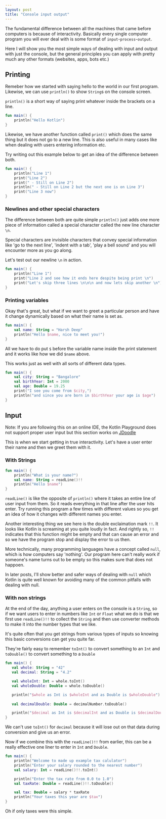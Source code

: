 ```yaml
---
layout: post
title: "Console input output"
---
```


The fundamental difference between all the machines that came before computers
is because of interactivity. Basically every single computer program you will
ever deal with is some format of `input`-`process`-`output`.

Here I will show you the most simple ways of dealing with input and output with
just the console, but the general principles you can apply with pretty much any 
other formats (websites, apps, bots etc.)

## Printing

Remeber how we started with saying hello to the world in our first program. 
Likewise, we can use `println()` to show `String`s on the console screen.

`println()` is a short way of saying print whatever inside the brackets on a line.

```kotlin
fun main() {
    println("Hello Kotlin")
}
```

Likewise, we have another function called `print()` which does the same thing but
it does not go to a new line. This is also useful in many cases like when dealing
with users entering information etc. 

Try writing out this example below to get an idea of the difference between both. 
```kotlin
fun main() {
    println("Line 1")
    print("Line 2")
    print(" - Still on Line 2")
    println(" - Still on Line 2 but the next one is on Line 3")
    print("Line 3 now")
}
```

### Newlines and other special characters

The difference between both are quite simple `println()` just adds one more piece of information called a special character called the new line character `\n`. 

Special characters are invisible characters that convey special information like 'go to the next line', 'indent with a tab', 'play a bell sound' and you will encounter more as you go along. 

Let's test out our newline `\n` in action. 

```kotlin
fun main() {
    println("Line 1")
    print("Line 2 and see how it ends here despite being print \n")
    print("Let's skip three lines \n\n\n and now lets skip another \n")
}
```    


### Printing variables

Okay that's great, but what if we want to greet a particular person and have it change dynamically based on what their name is set as. 

```kotlin
fun main() {
    val name: String = "Harsh Deep"
    println("Hello $name, nice to meet you!")
}
```

All we have to do put `$` before the variable name inside the print statement and it works 
like how we did `$name` above. 

This works just as well with all sorts of different data types. 

```kotlin
fun main() {
    val city: String = "Bangalore"
    val birthYear: Int = 2000 
    val age: Double = 19.25
    print("I see you come from $city,")
    println("and since you are born in $birthYear your age is $age")
}
```

## Input

Note: If you are following this on an online IDE, the Kotlin Playground does not support proper user input but this section works on [JDoodle](https://www.jdoodle.com/compile-kotlin-online/)

This is when we start getting in true interactivity. Let's have a user enter their name and then we greet them with it.

### With Strings

```kotlin
fun main() {
    println("What is your name?")
    val name: String = readLine()!!
    println("Hello $name")
}
```

`readLine()` is like the opposite of `println()` where it takes an entire line of user input from them. So it reads everything in that line after the user hits enter. Try running this program a few times with different values so you get an idea of how it changes with different names you enter. 

Another interesting thing we see here is the double exclaimation mark `!!`. It looks like Kotlin is screaming at you quite loudly in fact. And rightly so, `!!` indicates that this function might be empty and that can cause an error and so we have the program stop and display the error to us then. 

More technically, many programming languages have a concept called `null`, which is how computers say 'nothing'. Our program here can't really work if someone's name turns out to be empty so this makes sure that does not happoen.

In later posts, I'll show better and safer ways of dealing with `null` which Kotlin is quite well known for avoiding many of the common pitfalls with dealing with null. <!-- Should we link the million dollar mistake -->  

### With non strings

At the end of the day, anything a user enters on the console is a `String`, so if we want users to enter in numbers like `Int` or `Float` what we do is that we first use `readLine()!!` to collect the `String` and then use converter methods to make it into the number types that we like.

It's quite often that you get strings from various types of inputs so knowing this basic conversions can get you quite far. 

They're fairly easy to remember `toInt()` to convert something to an `Int` and `toDouble()` to convert something to a `Double`

```kotlin
fun main() {
   val whole: String = "42"
   val decimal: String = "4.2"

   val wholeInt: Int = whole.toInt()
   val wholeDouble: Double = whole.toDouble()

   println("$whole as Int is $wholeInt and as Double is $wholeDouble")
   
   val decimalDouble: Double = decimalNumber.toDouble()

   println("$decimal as Int is $decimalInt and as Double is $decimalDouble")
}
```

We can't use `toInt()` for `decimal` because it will lose out on that data during conversion and give us an error. 

Now if we combine this with the `readLine()!!` from earlier, this can be a really effective one liner to enter in `Int` and `Double`.

```kotlin
fun main() {
    println("Welcome to made up example tax calulator")
    println("Enter your salary rounded to the nearest number")
    val salary: Int = readLine()!!.toInt()

    println("Enter the tax rate from 0.0 to 1.0")
    val taxRate: Double = readLine()!!.toDouble()

    val tax: Double = salary * taxRate
    println("Your taxes this year are $tax")
} 
```

Oh if only taxes were this simple. 




